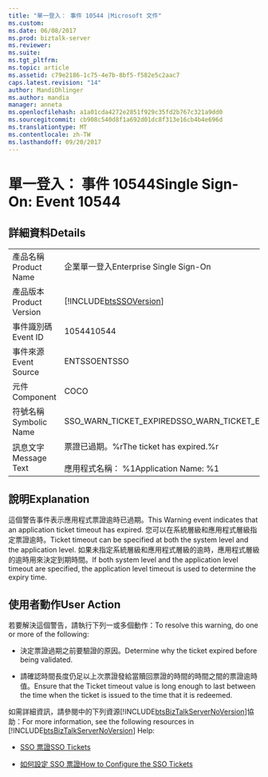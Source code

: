 ```yaml
---
title: "單一登入： 事件 10544 |Microsoft 文件"
ms.custom: 
ms.date: 06/08/2017
ms.prod: biztalk-server
ms.reviewer: 
ms.suite: 
ms.tgt_pltfrm: 
ms.topic: article
ms.assetid: c79e2186-1c75-4e7b-8bf5-f582e5c2aac7
caps.latest.revision: "14"
author: MandiOhlinger
ms.author: mandia
manager: anneta
ms.openlocfilehash: a1a01cda4272e2851f929c35fd2b767c321a9dd0
ms.sourcegitcommit: cb908c540d8f1a692d01dc8f313e16cb4b4e696d
ms.translationtype: MT
ms.contentlocale: zh-TW
ms.lasthandoff: 09/20/2017
---
```

# <a name="single-sign-on-event-10544"></a><span data-ttu-id="692b6-102">單一登入： 事件 10544</span><span class="sxs-lookup"><span data-stu-id="692b6-102">Single Sign-On: Event 10544</span></span>
## <a name="details"></a><span data-ttu-id="692b6-103">詳細資料</span><span class="sxs-lookup"><span data-stu-id="692b6-103">Details</span></span>  
  
|||  
|-|-|  
|<span data-ttu-id="692b6-104">產品名稱</span><span class="sxs-lookup"><span data-stu-id="692b6-104">Product Name</span></span>|<span data-ttu-id="692b6-105">企業單一登入</span><span class="sxs-lookup"><span data-stu-id="692b6-105">Enterprise Single Sign-On</span></span>|  
|<span data-ttu-id="692b6-106">產品版本</span><span class="sxs-lookup"><span data-stu-id="692b6-106">Product Version</span></span>|[!INCLUDE[btsSSOVersion](../includes/btsssoversion-md.md)]|  
|<span data-ttu-id="692b6-107">事件識別碼</span><span class="sxs-lookup"><span data-stu-id="692b6-107">Event ID</span></span>|<span data-ttu-id="692b6-108">10544</span><span class="sxs-lookup"><span data-stu-id="692b6-108">10544</span></span>|  
|<span data-ttu-id="692b6-109">事件來源</span><span class="sxs-lookup"><span data-stu-id="692b6-109">Event Source</span></span>|<span data-ttu-id="692b6-110">ENTSSO</span><span class="sxs-lookup"><span data-stu-id="692b6-110">ENTSSO</span></span>|  
|<span data-ttu-id="692b6-111">元件</span><span class="sxs-lookup"><span data-stu-id="692b6-111">Component</span></span>|<span data-ttu-id="692b6-112">CO</span><span class="sxs-lookup"><span data-stu-id="692b6-112">CO</span></span>|  
|<span data-ttu-id="692b6-113">符號名稱</span><span class="sxs-lookup"><span data-stu-id="692b6-113">Symbolic Name</span></span>|<span data-ttu-id="692b6-114">SSO_WARN_TICKET_EXPIRED</span><span class="sxs-lookup"><span data-stu-id="692b6-114">SSO_WARN_TICKET_EXPIRED</span></span>|  
|<span data-ttu-id="692b6-115">訊息文字</span><span class="sxs-lookup"><span data-stu-id="692b6-115">Message Text</span></span>|<span data-ttu-id="692b6-116">票證已過期。%r</span><span class="sxs-lookup"><span data-stu-id="692b6-116">The ticket has expired.%r</span></span><br /><br /> <span data-ttu-id="692b6-117">應用程式名稱： %1</span><span class="sxs-lookup"><span data-stu-id="692b6-117">Application Name: %1</span></span>|  
  
## <a name="explanation"></a><span data-ttu-id="692b6-118">說明</span><span class="sxs-lookup"><span data-stu-id="692b6-118">Explanation</span></span>  
 <span data-ttu-id="692b6-119">這個警告事件表示應用程式票證逾時已過期。</span><span class="sxs-lookup"><span data-stu-id="692b6-119">This Warning event indicates that an application ticket timeout has expired.</span></span> <span data-ttu-id="692b6-120">您可以在系統層級和應用程式層級指定票證逾時。</span><span class="sxs-lookup"><span data-stu-id="692b6-120">Ticket timeout can be specified at both the system level and the application level.</span></span> <span data-ttu-id="692b6-121">如果未指定系統層級和應用程式層級的逾時，應用程式層級的逾時用來決定到期時間。</span><span class="sxs-lookup"><span data-stu-id="692b6-121">If both system level and the application level timeout are specified, the application level timeout is used to determine the expiry time.</span></span>  
  
## <a name="user-action"></a><span data-ttu-id="692b6-122">使用者動作</span><span class="sxs-lookup"><span data-stu-id="692b6-122">User Action</span></span>  
 <span data-ttu-id="692b6-123">若要解決這個警告，請執行下列一或多個動作：</span><span class="sxs-lookup"><span data-stu-id="692b6-123">To resolve this warning, do one or more of the following:</span></span>  
  
-   <span data-ttu-id="692b6-124">決定票證過期之前要驗證的原因。</span><span class="sxs-lookup"><span data-stu-id="692b6-124">Determine why the ticket expired before being validated.</span></span>  
  
-   <span data-ttu-id="692b6-125">請確認時間長度仍足以上次票證發給當贖回票證的時間的時間之間的票證逾時值。</span><span class="sxs-lookup"><span data-stu-id="692b6-125">Ensure that the Ticket timeout value is long enough to last between the time when the ticket is issued to the time that it is redeemed.</span></span>  
  
 <span data-ttu-id="692b6-126">如需詳細資訊，請參閱中的下列資源[!INCLUDE[btsBizTalkServerNoVersion](../includes/btsbiztalkservernoversion-md.md)]協助：</span><span class="sxs-lookup"><span data-stu-id="692b6-126">For more information, see the following resources in [!INCLUDE[btsBizTalkServerNoVersion](../includes/btsbiztalkservernoversion-md.md)] Help:</span></span>  
  
-   [<span data-ttu-id="692b6-127">SSO 票證</span><span class="sxs-lookup"><span data-stu-id="692b6-127">SSO Tickets</span></span>](../core/sso-tickets.md)  
  
-   [<span data-ttu-id="692b6-128">如何設定 SSO 票證</span><span class="sxs-lookup"><span data-stu-id="692b6-128">How to Configure the SSO Tickets</span></span>](../core/how-to-configure-the-sso-tickets.md)